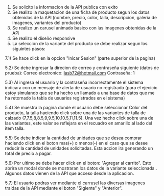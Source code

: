 1) Se solicito la informacion de la API publica con exito
2) Se realizo la maquetacion de una ficha de producto
segun los datos obtenidos de la API  (nombre, precio, color, talla, descripcion, galeria de imagenes, variantes del producto)
3) Se realizo un carusel animado basico con las imagenes obtenidas de la API
4) Se realizo el diseño responsive
5) La seleccion de la variante del producto se debe realizar segun los siguintes pasos:

7.1) Se hace click en la opcion "Inicar Sesion" (parte superior de la pagina)

5.2) Se debe ingresar la direcion de correo y contraseña siguiente (datos de prueba):
	       Correo electronico: lasb72@hotmail.com
		   Contraseña: 1
		   
5.3)  Al ingresa el usuario y la contraseña incorrectamente el sistema indicara con un mensaje de alerta de usuario no registrado (para el ejecicio estoy simulando           que se ha hecho un llamado a una base de datos que me ha retornado la tabla de usuarios registrados en el sistema)

5.4)    Se muestra la pagina donde el usuario debe seleccionar Color del producto, la talla haciendo click sobre una de las variantes de talla de calzado                       (7,7.5,8,8.5,9,9.5,10,10.5,11,11.5). Una vez hecho click sobre una de las variantes, este valor se reflejara en el recuadro en amarillo al lado del item               talla.

5.5)  Se debe indicar la cantidad de unidades que se desea comprar haciendo click en el boton mas(+) o menos(-) en el caso que se desee reducir la cantidad de                 unidades solicitadas. Esta accion ira generando un total de precio a pagar.

5.6)  Por ultimo se debe hacer click en el boton: "Agregar al carrito". Esto abrira un modal donde se mostraran los datos de la variante seleccionada . Algunos datos  vienen de la API que acceso desde la aplicacion.

5.7) El usuario podras ver mediante el carrusel las diversas imagenes traidas de la API mediante el boton "Sigiente" y "Anterior".	
